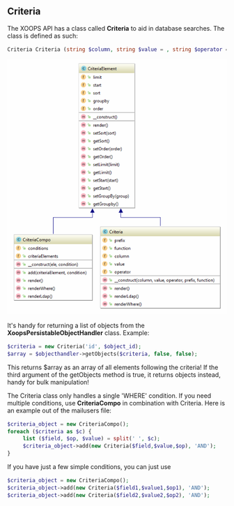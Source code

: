 ## Criteria

The XOOPS API has a class called **Criteria** to aid in database searches. The class is defined as such:

```php
Criteria Criteria (string $column, string $value = , string $operator = '=', mixed $prefix = , mixed $function = )
```

![](../../assets/uml/Criteria.png)



It's handy for returning a list of objects from the **XoopsPersistableObjectHandler** class.
Example:
```php
$criteria = new Criteria('id', $object_id); 
$array = $objecthandler->getObjects($criteria, false, false);
```

This returns $array as an array of all elements following the criteria! If the third argument of the getObjects method is true, it returns objects instead, handy for bulk manipulation!

The Criteria class only handles a single 'WHERE' condition. If you need multiple conditions, use **CriteriaCompo** in combination with Criteria. Here is an example out of the mailusers file:
```php
$criteria_object = new CriteriaCompo();
foreach ($criteria as $c) {
     list ($field, $op, $value) = split(' ', $c); 
     $criteria_object->add(new Criteria($field,$value,$op), 'AND');
}
```
    
If you have just a few simple conditions, you can just use
```php
$criteria_object = new CriteriaCompo();
$criteria_object->add(new Criteria($field1,$value1,$op1), 'AND');
$criteria_object->add(new Criteria($field2,$value2,$op2), 'AND');
```
